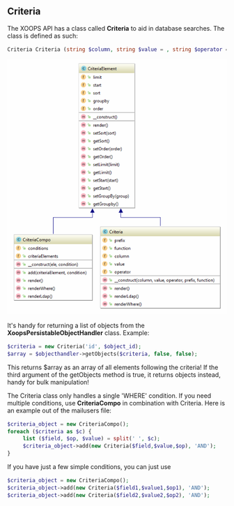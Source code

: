 ## Criteria

The XOOPS API has a class called **Criteria** to aid in database searches. The class is defined as such:

```php
Criteria Criteria (string $column, string $value = , string $operator = '=', mixed $prefix = , mixed $function = )
```

![](../../assets/uml/Criteria.png)



It's handy for returning a list of objects from the **XoopsPersistableObjectHandler** class.
Example:
```php
$criteria = new Criteria('id', $object_id); 
$array = $objecthandler->getObjects($criteria, false, false);
```

This returns $array as an array of all elements following the criteria! If the third argument of the getObjects method is true, it returns objects instead, handy for bulk manipulation!

The Criteria class only handles a single 'WHERE' condition. If you need multiple conditions, use **CriteriaCompo** in combination with Criteria. Here is an example out of the mailusers file:
```php
$criteria_object = new CriteriaCompo();
foreach ($criteria as $c) {
     list ($field, $op, $value) = split(' ', $c); 
     $criteria_object->add(new Criteria($field,$value,$op), 'AND');
}
```
    
If you have just a few simple conditions, you can just use
```php
$criteria_object = new CriteriaCompo();
$criteria_object->add(new Criteria($field1,$value1,$op1), 'AND');
$criteria_object->add(new Criteria($field2,$value2,$op2), 'AND');
```
